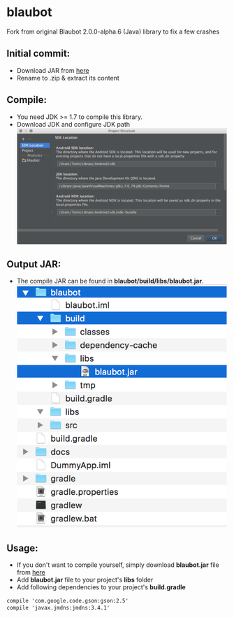 # blaubot
Fork from original Blaubot 2.0.0-alpha.6 (Java) library to fix a few crashes

## Initial commit:
* Download JAR from [here](https://bintray.com/artifact/download/hgross/maven/eu/hgross/blaubot-android/2.0.0-alpha.6/blaubot-android-2.0.0-alpha.6-sources.jar)
* Rename to .zip & extract its content

## Compile:
* You need JDK >= 1.7 to compile this library.
* Download JDK and configure JDK path
![JDK Path](https://raw.githubusercontent.com/torinnguyen/blaubot/master/docs/jdk_path.png)

## Output JAR:
* The compile JAR can be found in **blaubot/build/libs/blaubot.jar**.
![JDK Path](https://raw.githubusercontent.com/torinnguyen/blaubot/master/docs/output.png)

## Usage:
* If you don't want to compile yourself, simply download **blaubot.jar** file from [here](https://raw.githubusercontent.com/torinnguyen/blaubot/blaubot/build/libs/blaubot.jar)
* Add **blaubot.jar** file to your project's **libs** folder
* Add following dependencies to your project's **build.gradle**
```
compile 'com.google.code.gson:gson:2.5'
compile 'javax.jmdns:jmdns:3.4.1'
```